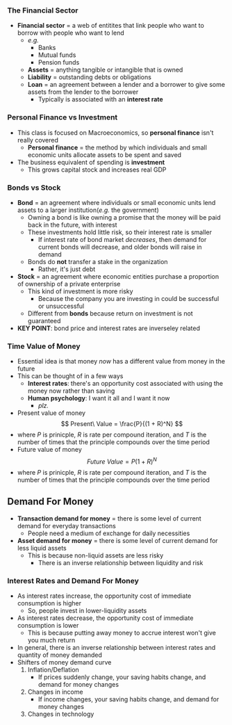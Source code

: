 ### The Financial Sector
- **Financial sector** = a web of entitites that link people who want to borrow with people who want to lend
    * *e.g.*
        + Banks
        + Mutual funds
        + Pension funds
    * **Assets** = anything tangible or intangible that is owned
    * **Liability** = outstanding debts or obligations
    * **Loan** = an agreement between a lender and a borrower to give some assets from the lender to the borrower
        + Typically is associated with an **interest rate**

### Personal Finance vs Investment
- This class is focused on Macroeconomics, so **personal finance** isn't really covered
    * **Personal finance** = the method by which individuals and small economic units allocate assets to be spent and saved
- The business equivalent of spending is **investment**
    * This grows capital stock and increases real GDP

### Bonds vs Stock
- **Bond** = an agreement where individuals or small economic units lend assets to a larger institution(*e.g.* the government)
    * Owning a bond is like owning a promise that the money will be paid back in the future, with interest
    * These investments hold little risk, so their interest rate is smaller
        + If interest rate of bond market *decreases*, then demand for current bonds will decrease, and older bonds will raise in demand
    * Bonds do **not** transfer a stake in the organization
        + Rather, it's just debt
- **Stock** = an agreement where economic entities purchase a proportion of ownership of a private enterprise
    * This kind of investment is more risky
        + Because the company you are investing in could be successful or unsuccessful
    * Different from **bonds** because return on investment is not guaranteed
- **KEY POINT**: bond price and interest rates are inverseley related

### Time Value of Money
- Essential idea is that money *now* has a different value from money in the future
- This can be thought of in a few ways
    * **Interest rates**: there's an opportunity cost associated with using the money now rather than saving
    * **Human psychology**: I want it all and I want it now
        + *plz.*
- Present value of money
$$ Present\ Value = \frac{P}{(1 + R)^N} $$
- where $P$ is prinicple, $R$ is rate per compound iteration, and $T$ is the number of times that the principle compounds over the time period
- Future value of money
$$ Future\ Value = P (1 + R)^N $$
- where $P$ is prinicple, $R$ is rate per compound iteration, and $T$ is the number of times that the principle compounds over the time period

## Demand For Money
- **Transaction demand for money** = there is some level of current demand for everyday transactions
    * People need a medium of exchange for daily necessities
- **Asset demand for money** = there is some level of current demand for less liquid assets
    * This is because non-liquid assets are less risky
        + There is an inverse relationship between liquidity and risk

### Interest Rates and Demand For Money
- As interest rates increase, the opportunity cost of immediate consumption is higher
    * So, people invest in lower-liquidity assets
- As interest rates decrease, the opportunity cost of immediate consumption is lower
    * This is because putting away money to accrue interest won't give you much return
- In general, there is an inverse relationship between interest rates and quantity of money demanded
- Shifters of money demand curve
    1. Inflation/Deflation
        * If prices suddenly change, your saving habits change, and demand for money changes
    2. Changes in income
        * If income changes, your saving habits change, and demand for money changes
    3. Changes in technology
